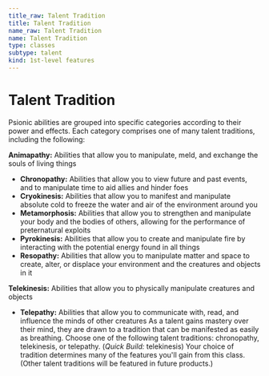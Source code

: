 ```yaml
---
title_raw: Talent Tradition
title: Talent Tradition
name_raw: Talent Tradition
name: Talent Tradition
type: classes
subtype: talent
kind: 1st-level features
---
```


# Talent Tradition

Psionic abilities are grouped into specific categories according to their power and effects. Each category comprises one of many talent traditions, including the following:

**Animapathy:** Abilities that allow you to manipulate, meld, and exchange the souls of living things

- **Chronopathy:** Abilities that allow you to view future and past events, and to manipulate time to aid allies and hinder foes
- **Cryokinesis:** Abilities that allow you to manifest and manipulate absolute cold to freeze the water and air of the environment around you
- **Metamorphosis:** Abilities that allow you to strengthen and manipulate your body and the bodies of others, allowing for the performance of preternatural exploits
- **Pyrokinesis:** Abilities that allow you to create and manipulate fire by interacting with the potential energy found in all things
- **Resopathy:** Abilities that allow you to manipulate matter and space to create, alter, or displace your environment and the creatures and objects in it

**Telekinesis:** Abilities that allow you to physically manipulate creatures and objects

- **Telepathy:** Abilities that allow you to communicate with, read, and influence the minds of other creatures As a talent gains mastery over their mind, they are drawn to a tradition that can be manifested as easily as breathing. Choose one of the following talent traditions: chronopathy, telekinesis, or telepathy. (*Quick Build:* telekinesis) Your choice of tradition determines many of the features you'll gain from this class. (Other talent traditions will be featured in future products.)
